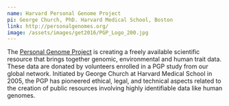 ```yaml
---
name: Harvard Personal Genome Project
pi: George Church, PhD. Harvard Medical School, Boston
link: http://personalgenomes.org/
image: /assets/images/get2016/PGP_Logo_200.jpg
---
```


The [Personal Genome Project](http://personalgenomes.org/) is creating a freely available scientific resource that brings together genomic, environmental and human trait data. These data are donated by volunteers enrolled in a PGP study from our global network. Initiated by George Church at Harvard Medical School in 2005, the PGP has pioneered ethical, legal, and technical aspects related to the creation of public resources involving highly identifiable data like human genomes.
